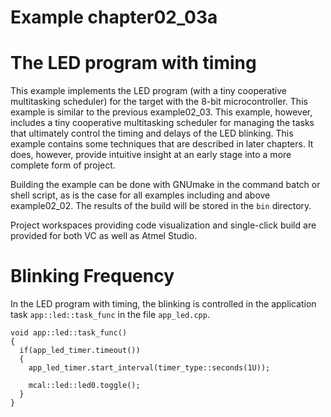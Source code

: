 # Example chapter02_03a
# The LED program with timing

This example implements the LED program (with
a tiny cooperative multitasking scheduler) for the
target with the 8-bit microcontroller.
This example is similar to the previous example02_03.
This example, however, includes a tiny
cooperative multitasking scheduler for managing
the tasks that ultimately control the timing and delays
of the LED blinking. This example contains some techniques
that are described in later chapters. It does, however,
provide intuitive insight at an early stage into
a more complete form of project.

Building the example can be done with GNUmake
in the command batch or shell script,
as is the case for all examples including and above
example02_02. The results of the build will be stored
in the `bin` directory.

Project workspaces providing code visualization
and single-click build are provided for both
VC as well as Atmel Studio.

# Blinking Frequency

In the LED program with timing, the blinking is controlled
in the application task `app::led::task_func`
in the file `app_led.cpp`.

```
void app::led::task_func()
{
  if(app_led_timer.timeout())
  {
    app_led_timer.start_interval(timer_type::seconds(1U));

    mcal::led::led0.toggle();
  }
}
```
